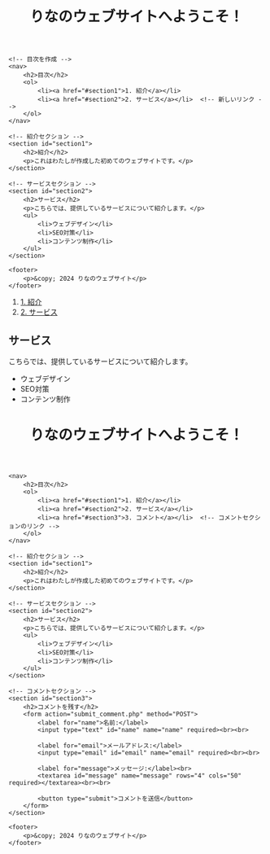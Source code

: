 <head>
    <meta charset="UTF-8">
    <meta name="viewport" content="width=device-width, initial-scale=1.0">
    <title>My First Website</title>
    <link rel="stylesheet" href="style.css">
</head>
<body>
    <header>
        <h1>りなのウェブサイトへようこそ！</h1>
    </header>

    <!-- 目次を作成 -->
    <nav>
        <h2>目次</h2>
        <ol>
            <li><a href="#section1">1. 紹介</a></li>
            <li><a href="#section2">2. サービス</a></li>  <!-- 新しいリンク -->
        </ol>
    </nav>

    <!-- 紹介セクション -->
    <section id="section1">
        <h2>紹介</h2>
        <p>これはわたしが作成した初めてのウェブサイトです。</p>
    </section>

    <!-- サービスセクション -->
    <section id="section2">
        <h2>サービス</h2>
        <p>こちらでは、提供しているサービスについて紹介します。</p>
        <ul>
            <li>ウェブデザイン</li>
            <li>SEO対策</li>
            <li>コンテンツ制作</li>
        </ul>
    </section>

    <footer>
        <p>&copy; 2024 りなのウェブサイト</p>
    </footer>
</body>

<ol>
    <li><a href="#section1">1. 紹介</a></li>
    <li><a href="#section2">2. サービス</a></li>  <!-- 新しいリンク -->
</ol>
<section id="section2">
    <h2>サービス</h2>
    <p>こちらでは、提供しているサービスについて紹介します。</p>
    <ul>
        <li>ウェブデザイン</li>
        <li>SEO対策</li>
        <li>コンテンツ制作</li>
    </ul>
</section>

<head>
    <meta charset="UTF-8">
    <meta name="viewport" content="width=device-width, initial-scale=1.0">
    <title>My First Website</title>
    <link rel="stylesheet" href="style.css">
</head>
<body>
    <header>
        <h1>りなのウェブサイトへようこそ！</h1>
    </header>

    <nav>
        <h2>目次</h2>
        <ol>
            <li><a href="#section1">1. 紹介</a></li>
            <li><a href="#section2">2. サービス</a></li>
            <li><a href="#section3">3. コメント</a></li>  <!-- コメントセクションのリンク -->
        </ol>
    </nav>

    <!-- 紹介セクション -->
    <section id="section1">
        <h2>紹介</h2>
        <p>これはわたしが作成した初めてのウェブサイトです。</p>
    </section>

    <!-- サービスセクション -->
    <section id="section2">
        <h2>サービス</h2>
        <p>こちらでは、提供しているサービスについて紹介します。</p>
        <ul>
            <li>ウェブデザイン</li>
            <li>SEO対策</li>
            <li>コンテンツ制作</li>
        </ul>
    </section>

    <!-- コメントセクション -->
    <section id="section3">
        <h2>コメントを残す</h2>
        <form action="submit_comment.php" method="POST">
            <label for="name">名前:</label>
            <input type="text" id="name" name="name" required><br><br>

            <label for="email">メールアドレス:</label>
            <input type="email" id="email" name="email" required><br><br>

            <label for="message">メッセージ:</label><br>
            <textarea id="message" name="message" rows="4" cols="50" required></textarea><br><br>

            <button type="submit">コメントを送信</button>
        </form>
    </section>

    <footer>
        <p>&copy; 2024 りなのウェブサイト</p>
    </footer>
</body>


